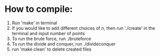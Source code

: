 # How to compile:

1. Run 'make' in terminal
2. If you would like to add different choices of n, then run './create' in the terminal and input number of points
3. To run the brute force, run ./bruteforce 
4. To run the divide and conquer, run ./divideconquer
5. run 'make clean' to delete created files

